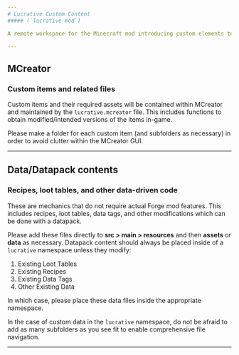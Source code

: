 ```yaml
---
# Lucrative Custom Content
##### (`lucrative-mod`)

A remote workspace for the Minecraft mod introducing custom elements to its [namesake modpack](https://www.curseforge.com/minecraft/modpacks/lucrative).

---
```

## MCreator
### Custom items and related files

Custom items and their required assets will be contained within MCreator and maintained by the `lucrative.mcreator` file.
This includes functions to obtain modified/intended versions of the items in-game.

Please make a folder for each custom item (and subfolders as necessary) in order to avoid clutter within the MCreator GUI.

---
## Data/Datapack contents
### Recipes, loot tables, and other data-driven code

These are mechanics that do not require actual Forge mod features.
This includes recipes, loot tables, data tags, and other modifications which can be done with a datapack.

Please add these files directly to **src > main > resources** and then **assets** or **data** as necessary.
Datapack content should always be placed inside of a `lucrative` namespace unless they modify:
1. Existing Loot Tables
2. Existing Recipes
3. Existing Data Tags
4. Other Existing Data

In which case, please place these data files inside the appropriate namespace.

In the case of custom data in the `lucrative` namespace, do not be afraid to add as many subfolders as you see fit to enable comprehensive file navigation.

---
